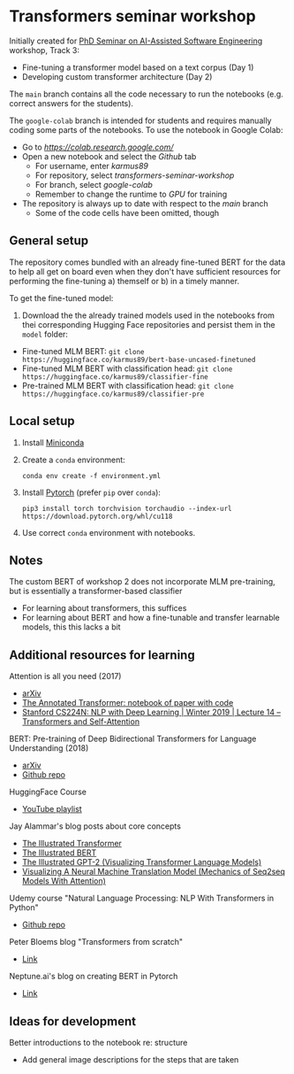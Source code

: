 # Transformers seminar workshop

Initially created for [PhD Seminar on AI-Assisted Software Engineering](https://inforte.jyu.fi/events/phd-seminar-on-ai-assisted-software-engineering) workshop, Track 3:
 - Fine-tuning a transformer model based on a text corpus (Day 1)
 - Developing custom transformer architecture (Day 2)

The `main` branch contains all the code necessary to run the notebooks (e.g. correct answers for the students).

The `google-colab` branch is intended for students and requires manually coding some parts of the notebooks. To use the notebook in Google Colab:
 - Go to *https://colab.research.google.com/*
 - Open a new notebook and select the *Github* tab
   - For username, enter *karmus89*
   - For repository, select *transformers-seminar-workshop*
   - For branch, select *google-colab*
   - Remember to change the runtime to *GPU* for training
 - The repository is always up to date with respect to the *main* branch
   - Some of the code cells have been omitted, though

## General setup

The repository comes bundled with an already fine-tuned BERT for the data to help all get on board even when they don't have sufficient resources for performing the fine-tuning a) themself or b) in a timely manner. 

To get the fine-tuned model:

 1. Download the the already trained models used in the notebooks from thei corresponding Hugging Face repositories and persist them in the `model` folder:
  - Fine-tuned MLM BERT: `git clone https://huggingface.co/karmus89/bert-base-uncased-finetuned`
  - Fine-tuned MLM BERT with classification head: `git clone https://huggingface.co/karmus89/classifier-fine`
  - Pre-trained MLM BERT with classification head: `git clone https://huggingface.co/karmus89/classifier-pre`

## Local setup

 1. Install [Miniconda](https://docs.conda.io/en/latest/miniconda.html)
 2. Create a `conda` environment:

        conda env create -f environment.yml

 3. Install [Pytorch](https://pytorch.org/) (prefer `pip` over `conda`):

        pip3 install torch torchvision torchaudio --index-url https://download.pytorch.org/whl/cu118

 4. Use correct `conda` environment with notebooks.

## Notes

The custom BERT of workshop 2 does not incorporate MLM pre-training, but is essentially a transformer-based classifier
 - For learning about transformers, this suffices
 - For learning about BERT and how a fine-tunable and transfer learnable models, this this lacks a bit

## Additional resources for learning

Attention is all you need (2017)
 - [arXiv](https://arxiv.org/pdf/1706.03762.pdf)
 - [The Annotated Transformer: notebook of paper with code](http://nlp.seas.harvard.edu/annotated-transformer/)
 - [Stanford CS224N: NLP with Deep Learning | Winter 2019 | Lecture 14 – Transformers and Self-Attention](https://youtu.be/5vcj8kSwBCY)

BERT: Pre-training of Deep Bidirectional Transformers for Language Understanding (2018)
 - [arXiv](https://arxiv.org/pdf/1810.04805.pdf)
 - [Github repo](https://github.com/google-research/bert)

HuggingFace Course
 - [YouTube playlist](https://www.youtube.com/playlist?list=PLo2EIpI_JMQvWfQndUesu0nPBAtZ9gP1o)

Jay Alammar's blog posts about core concepts
 - [The Illustrated Transformer](https://jalammar.github.io/illustrated-transformer/)
 - [The Illustrated BERT](https://jalammar.github.io/illustrated-bert/)
 - [The Illustrated GPT-2 (Visualizing Transformer Language Models)](https://jalammar.github.io/illustrated-gpt2/)
 - [Visualizing A Neural Machine Translation Model (Mechanics of Seq2seq Models With Attention)](https://jalammar.github.io/visualizing-neural-machine-translation-mechanics-of-seq2seq-models-with-attention/)

Udemy course "Natural Language Processing: NLP With Transformers in Python"
 - [Github repo](https://github.com/jamescalam/transformers)

Peter Bloems blog "Transformers from scratch"
 - [Link](https://peterbloem.nl/blog/transformers)

Neptune.ai's blog on creating BERT in Pytorch
 - [Link](https://neptune.ai/blog/how-to-code-bert-using-pytorch-tutorial)
 
## Ideas for development

Better introductions to the notebook re: structure
 - Add general image descriptions for the steps that are taken
